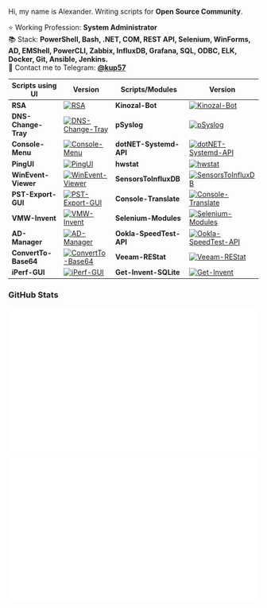Hi, my name is Alexander. Writing scripts for **Open Source Community**.

⭐ Working Profession: **System Administrator** \
📚 Stack: **PowerShell, Bash, .NET, COM, REST API, Selenium, WinForms, AD, EMShell, PowerCLI, Zabbix, InfluxDB, Grafana, SQL, ODBC, ELK, Docker, Git, Ansible, Jenkins.** \
💬 Contact me to Telegram: [**@kup57**](https://t.me/kup57)

| **Scripts using UI** 	  | **Version** 																																				 | **Scripts/Modules** 		| **Version** 																																										|
| ------ 				  | ------ 																																						 | ------ 					| ------ 																																											|
| **RSA** 				  | [![RSA](https://img.shields.io/github/v/release/lifailon/rsa?color=<green>)](https://github.com/Lifailon/RSA/releases) 										 | **Kinozal-Bot** 			| [![Kinozal-Bot](https://img.shields.io/github/v/release/lifailon/Kinozal-Bot?color=<green>)](https://github.com/Lifailon/Kinozal-Bot/releases) 									|
| **DNS-Change-Tray** 	  | [![DNS-Change-Tray](https://img.shields.io/github/v/release/lifailon/DNS-Change-Tray?color=<green>)](https://github.com/Lifailon/DNS-Change-Tray/releases)	 | **pSyslog** 				| [![pSyslog](https://img.shields.io/github/v/release/lifailon/pSyslog?color=<green>)](https://github.com/Lifailon/pSyslog/releases) 												|
| **Console-Menu** 	  	  | [![Console-Menu](https://img.shields.io/github/v/release/lifailon/Console-Menu?color=<green>)](https://github.com/Lifailon/Console-Menu/releases)	 		 | **dotNET-Systemd-API** 	| [![dotNET-Systemd-API](https://img.shields.io/github/v/release/Lifailon/dotNET-Systemd-API?include_prereleases&color=<green>)](https://github.com/Lifailon/dotNET-Systemd-API)	|
| **PingUI** 			  | [![PingUI](https://img.shields.io/github/v/release/Lifailon/PingUI?include_prereleases&color=<green>)](https://github.com/Lifailon/PingUI/releases)			 | **hwstat** 				| [![hwstat](https://img.shields.io/github/v/release/Lifailon/hwstat?include_prereleases&color=<green>)](https://github.com/Lifailon/hwstat)										|
| **WinEvent-Viewer** 	  | [![WinEvent-Viewer](https://img.shields.io/github/v/release/lifailon/WinEvent-Viewer?color=<green>)](https://github.com/Lifailon/WinEvent-Viewer/releases) 	 | **SensorsToInfluxDB** 	| [![SensorsToInfluxDB](https://img.shields.io/github/v/release/Lifailon/SensorsToInfluxDB?include_prereleases&color=<green>)](https://github.com/Lifailon/SensorsToInfluxDB)		|
| **PST-Export-GUI** 	  | [![PST-Export-GUI](https://img.shields.io/github/v/release/lifailon/PST-Export-GUI?color=<green>)](https://github.com/Lifailon/PST-Export-GUI/releases) 	 | **Console-Translate** 	| [![Console-Translate](https://img.shields.io/github/v/release/Lifailon/Console-Translate?include_prereleases&color=<green>)](https://github.com/Lifailon/Console-Translate)		|
| **VMW-Invent**  		  | [![VMW-Invent](https://img.shields.io/github/last-commit/lifailon/VMW-Invent?color=<green>)](https://github.com/Lifailon/VMW-Invent) 						 | **Selenium-Modules**		| [![Selenium-Modules](https://img.shields.io/github/v/release/Lifailon/Selenium-Modules?include_prereleases&color=<green>)](https://github.com/Lifailon/Selenium-Modules)			|
| **AD-Manager** 		  | [![AD-Manager](https://img.shields.io/github/last-commit/lifailon/AD-Manager?color=<green>)](https://github.com/Lifailon/AD-Manager) 					     | **Ookla-SpeedTest-API**	| [![Ookla-SpeedTest-API](https://img.shields.io/github/v/release/lifailon/Ookla-SpeedTest-API?color=<green>)](https://github.com/Lifailon/Ookla-SpeedTest-API/releases) 			|
| **ConvertTo-Base64** 	  | [![ConvertTo-Base64](https://img.shields.io/github/last-commit/lifailon/ConvertTo-Base64?color=<green>)](https://github.com/Lifailon/ConvertTo-Base64) 		 | **Veeam-REStat** 		| [![Veeam-REStat](https://img.shields.io/github/v/release/lifailon/Veeam-REStat?color=<green>)](https://github.com/Lifailon/Veeam-REStat/releases) 								|
| **iPerf-GUI** 		  | [![iPerf-GUI](https://img.shields.io/github/last-commit/lifailon/iperf-gui?color=<green>)](https://github.com/Lifailon/iPerf-GUI)					 		 | **Get-Invent-SQLite** 	| [![Get-Invent](https://img.shields.io/github/v/release/lifailon/Get-Invent-SQLite?color=<green>)](https://github.com/Lifailon/Get-Invent-SQLite/releases) 						|

### GitHub Stats
![](https://raw.githubusercontent.com/lifailon/github-stats/master/generated/overview.svg#gh-light-mode-only) ![](https://raw.githubusercontent.com/lifailon/github-stats/master/generated/languages.svg#gh-light-mode-only)
